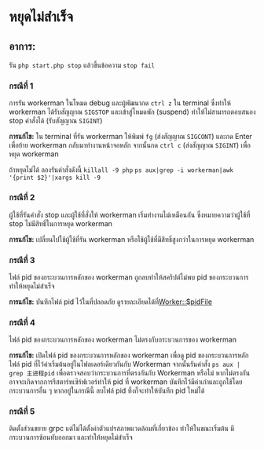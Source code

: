 # หยุดไม่สำเร็จ

## อาการ:
รัน ```php start.php stop``` แล้วขึ้นข้อความ ```stop fail```

### กรณีที่ 1
การรัน workerman ในโหมด debug และผู้พัฒนากด ```ctrl z``` ใน terminal ซึ่งทำให้ workerman ได้รับสัญญาณ ```SIGSTOP``` และเข้าสู่โหมดพัก (suspend) ทำให้ไม่สามารถตอบสนอง stop คำสั่งได้ (รับสัญญาณ ```SIGINT```)

**การแก้ไข:**
ใน terminal ที่รัน workerman ให้พิมพ์ ```fg``` (ส่งสัญญาณ ```SIGCONT```) และกด Enter เพื่อย้าย workerman กลับมาทำงานหน้าจอหลัก จากนั้นกด ```ctrl c``` (ส่งสัญญาณ ```SIGINT```) เพื่อหยุด workerman

ถ้าหยุดไม่ได้ ลองรันคำสั่งดังนี้
```killall -9 php```
```ps aux|grep -i workerman|awk '{print $2}'|xargs kill -9```

### กรณีที่ 2
ผู้ใช้ที่รันคำสั่ง stop และผู้ใช้ที่สั่งให้ workerman เริ่มทำงานไม่เหมือนกัน ซึ่งหมายความว่าผู้ใช้ที่ stop ไม่มีสิทธิ์ในการหยุด workerman

**การแก้ไข:**
เปลี่ยนไปใช้ผู้ใช้ที่รัน workerman หรือใช้ผู้ใช้ที่มีสิทธิ์สูงกว่าในการหยุด workerman

### กรณีที่ 3
ไฟล์ pid ของกระบวนการหลักของ workerman ถูกลบทำให้สคริปต์ไม่พบ pid ของกระบวนการ ทำให้หยุดไม่สำเร็จ

**การแก้ไข:**
บันทึกไฟล์ pid ไว้ในที่ปลอดภัย ดูรายละเอียดได้ที่[Worker::$pidFile](../worker/pid-file.md)

### กรณีที่ 4
ไฟล์ pid ของกระบวนการหลักของ workerman ไม่ตรงกับกระบวนการของ workerman

**การแก้ไข:**
เปิดไฟล์ pid ของกระบวนการหลักของ workerman เพื่อดู pid ของกระบวนการหลัก ไฟล์ pid ที่ไว้ค่าเริ่มต้นอยู่ในโฟลเดอร์เดียวกันกับ Workerman จากนั้นรันคำสั่ง ```ps aux | grep 主进程pid``` เพื่อตรวจสอบว่ากระบวนการที่ตรงกันกับ Workerman หรือไม่ หากไม่ตรงกัน อาจจะเกิดจากการรีสตาร์ทเซิร์ฟเวอร์ทำให้ pid ที่ workerman บันทึกไว้มีค่าเก่าและถูกใช้โดยกระบวนการอื่น ๆ หากอยู่ในกรณีนี้ ลบไฟล์ pid ทิ้งก็จะทำให้บันทึก pid ใหม่ได้

### กรณีที่ 5
ติดตั้งส่วนขยาย grpc แต่ไม่ได้ตั้งค่าตัวแปรสภาพแวดล้อมที่เกี่ยวข้อง ทำให้ในขณะเริ่มต้น มีกระบวนการซ้อนทับออกมา และทำให้หยุดไม่สำเร็จ


